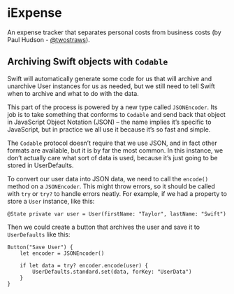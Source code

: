# iExpense
An expense tracker that separates personal costs from business costs (by Paul Hudson - [@twostraws](https://x.com/twostraws)).

## Archiving Swift objects with `Codable`

Swift will automatically generate some code for us that will archive and unarchive User instances for us as needed, but we still need to tell Swift when to archive and what to do with the data.

This part of the process is powered by a new type called `JSONEncoder`. Its job is to take something that conforms to `Codable` and send back that object in JavaScript Object Notation (JSON) – the name implies it’s specific to JavaScript, but in practice we all use it because it’s so fast and simple.

The `Codable` protocol doesn’t require that we use JSON, and in fact other formats are available, but it is by far the most common. In this instance, we don’t actually care what sort of data is used, because it’s just going to be stored in UserDefaults.

To convert our user data into JSON data, we need to call the `encode()` method on a `JSONEncoder`. This might throw errors, so it should be called with `try` or `try?` to handle errors neatly. For example, if we had a property to store a `User` instance, like this:

```
@State private var user = User(firstName: "Taylor", lastName: "Swift")
```

Then we could create a button that archives the user and save it to `UserDefaults` like this:

```
Button("Save User") {
    let encoder = JSONEncoder()

    if let data = try? encoder.encode(user) {
        UserDefaults.standard.set(data, forKey: "UserData")
    }
}
```